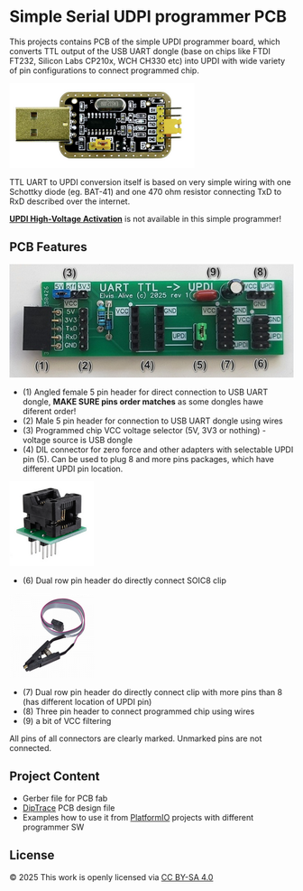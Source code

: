 Simple Serial UDPI programmer PCB
=================================

This projects contains PCB of the simple UPDI programmer board, which converts TTL output of the 
USB UART dongle (base on chips like FTDI FT232, Silicon Labs CP210x, WCH CH330 etc) into UPDI with 
wide variety of pin configurations to connect programmed chip.

![UART TTL USB dongle](img/uart-ttl-usb-adapter.png)

TTL UART to UPDI conversion itself is based on very simple wiring with one Schottky diode (eg. BAT-41) and one 470 ohm 
resistor connecting TxD to RxD described over the internet.

[**UPDI High-Voltage Activation**](https://developerhelp.microchip.com/xwiki/bin/view/software-tools/programmers-and-debuggers/avr-updi-info/) is not
available in this simple programmer!

PCB Features
------------

![PCB](img/pcb.jpg)

* (1) Angled female 5 pin header for direct connection to USB UART dongle, **MAKE SURE pins order matches** as some dongles hawe diferent order!
* (2) Male 5 pin header for connection to USB UART dongle using wires
* (3) Programmed chip VCC voltage selector (5V, 3V3 or nothing) - voltage source is USB dongle
* (4) DIL connector for zero force and other adapters with selectable UPDI pin (5). Can be used to plug 8 and more pins packages, which have different UPDI pin location.

![Zero force](img/zero-force.png)

* (6) Dual row pin header do directly connect SOIC8 clip

![SOIC8 clip](img/sop8-programmer-clip.png)

* (7) Dual row pin header do directly connect clip with more pins than 8 (has different location of UPDI pin)
* (8) Three pin header to connect programmed chip using wires
* (9) a bit of VCC filtering

All pins of all connectors are clearly marked. Unmarked pins are not connected.

Project Content
---------------

* Gerber file for PCB fab
* [DipTrace](https://diptrace.com/) PCB design file
* Examples how to use it from [PlatformIO](https://platformio.org/) projects with different programmer SW

License
-------
© 2025 This work is openly licensed via [CC BY-SA 4.0](https://creativecommons.org/licenses/by-sa/4.0/)